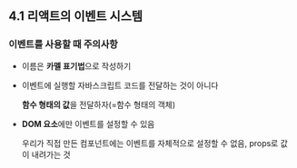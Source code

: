 ## 4.1 리액트의 이벤트 시스템

### 이벤트를 사용할 때 주의사항

- 이름은 **카멜 표기법**으로 작성하기
- 이벤트에 실행할 자바스크립트 코드를 전달하는 것이 아니다

  **함수 형태의 값**을 전달하자(=함수 형태의 객체)

- **DOM 요소**에만 이벤트를 설정할 수 있음

  우리가 직접 만든 컴포넌트에는 이벤트를 자체적으로 설정할 수 없음, props로 값이 내려가는 것